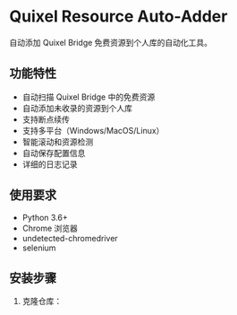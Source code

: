 # Quixel Resource Auto-Adder

自动添加 Quixel Bridge 免费资源到个人库的自动化工具。

## 功能特性

- 自动扫描 Quixel Bridge 中的免费资源
- 自动添加未收录的资源到个人库
- 支持断点续传
- 支持多平台（Windows/MacOS/Linux）
- 智能滚动和资源检测
- 自动保存配置信息
- 详细的日志记录

## 使用要求

- Python 3.6+
- Chrome 浏览器
- undetected-chromedriver
- selenium

## 安装步骤

1. 克隆仓库：